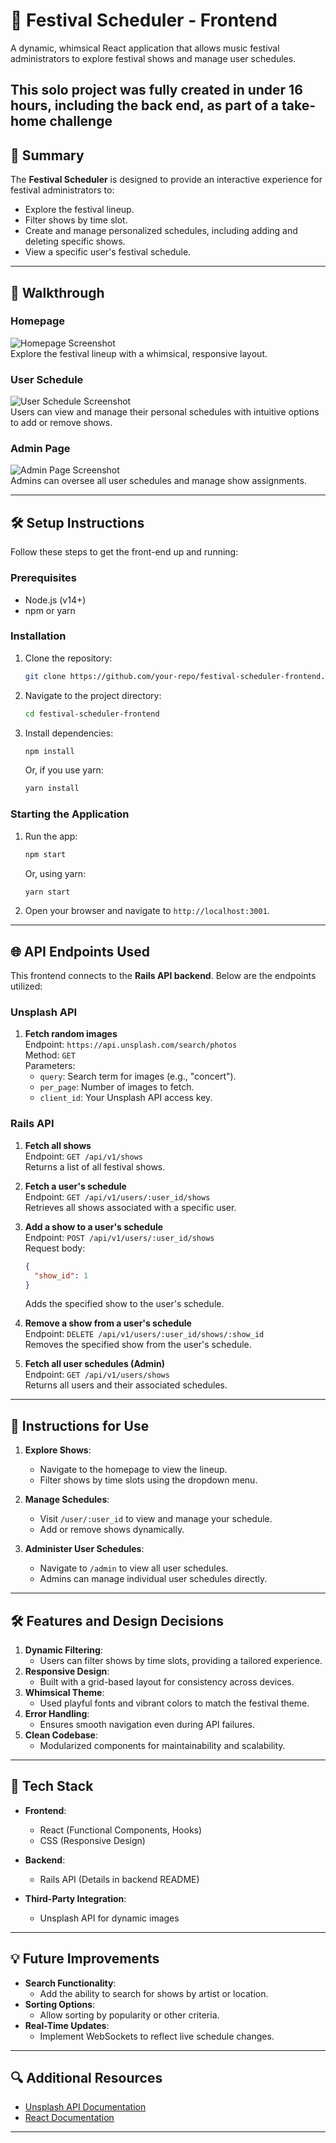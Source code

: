 # 🎵 Festival Scheduler - Frontend

A dynamic, whimsical React application that allows music festival administrators to explore festival shows and manage user schedules.

**This solo project was fully created in under 16 hours, including the back end, as part of a take-home challenge**
---

## 🚀 Summary

The **Festival Scheduler** is designed to provide an interactive experience for festival administrators to:
- Explore the festival lineup.
- Filter shows by time slot.
- Create and manage personalized schedules, including adding and deleting specific shows.
- View a specific user's festival schedule.

---

## 📸 Walkthrough

### Homepage
![Homepage Screenshot](homepage.png)  
Explore the festival lineup with a whimsical, responsive layout.

### User Schedule
![User Schedule Screenshot](userschedule.png)  
Users can view and manage their personal schedules with intuitive options to add or remove shows.

### Admin Page
![Admin Page Screenshot](adminpage.png)  
Admins can oversee all user schedules and manage show assignments.

---

## 🛠️ Setup Instructions

Follow these steps to get the front-end up and running:

### Prerequisites
- Node.js (v14+)
- npm or yarn

### Installation
1. Clone the repository:
   ```bash
   git clone https://github.com/your-repo/festival-scheduler-frontend.git

   ```
2. Navigate to the project directory:
   ```bash
   cd festival-scheduler-frontend
   ```
3. Install dependencies:
   ```bash
   npm install
   ```
   Or, if you use yarn:
   ```bash
   yarn install
   ```

### Starting the Application
1. Run the app:
   ```bash
   npm start
   ```
   Or, using yarn:
   ```bash
   yarn start
   ```
2. Open your browser and navigate to `http://localhost:3001`.

---

## 🌐 API Endpoints Used

This frontend connects to the **Rails API backend**. Below are the endpoints utilized:

### **Unsplash API**
1. **Fetch random images**  
   Endpoint: `https://api.unsplash.com/search/photos`  
   Method: `GET`  
   Parameters:
   - `query`: Search term for images (e.g., "concert").
   - `per_page`: Number of images to fetch.
   - `client_id`: Your Unsplash API access key.

### **Rails API**
1. **Fetch all shows**  
   Endpoint: `GET /api/v1/shows`  
   Returns a list of all festival shows.

2. **Fetch a user's schedule**  
   Endpoint: `GET /api/v1/users/:user_id/shows`  
   Retrieves all shows associated with a specific user.

3. **Add a show to a user's schedule**  
   Endpoint: `POST /api/v1/users/:user_id/shows`  
   Request body:
   ```json
   {
     "show_id": 1
   }
   ```
   Adds the specified show to the user's schedule.

4. **Remove a show from a user's schedule**  
   Endpoint: `DELETE /api/v1/users/:user_id/shows/:show_id`  
   Removes the specified show from the user's schedule.

5. **Fetch all user schedules (Admin)**  
   Endpoint: `GET /api/v1/users/shows`  
   Returns all users and their associated schedules.

---

## 📝 Instructions for Use

1. **Explore Shows**:
   - Navigate to the homepage to view the lineup.
   - Filter shows by time slots using the dropdown menu.

2. **Manage Schedules**:
   - Visit `/user/:user_id` to view and manage your schedule.
   - Add or remove shows dynamically.

3. **Administer User Schedules**:
   - Navigate to `/admin` to view all user schedules.
   - Admins can manage individual user schedules directly.

---

## 🛠 Features and Design Decisions

1. **Dynamic Filtering**:
   - Users can filter shows by time slots, providing a tailored experience.
2. **Responsive Design**:
   - Built with a grid-based layout for consistency across devices.
3. **Whimsical Theme**:
   - Used playful fonts and vibrant colors to match the festival theme.
4. **Error Handling**:
   - Ensures smooth navigation even during API failures.
5. **Clean Codebase**:
   - Modularized components for maintainability and scalability.

---

## 🔧 Tech Stack

- **Frontend**:
  - React (Functional Components, Hooks)
  - CSS (Responsive Design)

- **Backend**:
  - Rails API (Details in backend README)

- **Third-Party Integration**:
  - Unsplash API for dynamic images

---

## 💡 Future Improvements

- **Search Functionality**:
  - Add the ability to search for shows by artist or location.
- **Sorting Options**:
  - Allow sorting by popularity or other criteria.
- **Real-Time Updates**:
  - Implement WebSockets to reflect live schedule changes.

---

## 🔍 Additional Resources

- [Unsplash API Documentation](https://unsplash.com/documentation)
- [React Documentation](https://reactjs.org/docs/getting-started.html)

---
```
